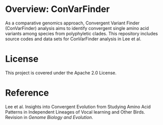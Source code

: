 # Overview: ConVarFinder
As a comparative genomics approach, Convergent Variant Finder (ConVarFinder) analysis aims to identify convergent single amino acid variants among species from polyphyletic clades. This repository includes source codes and data sets for ConVarFinder analysis in Lee et al.

# License
This project is covered under the Apache 2.0 License.

# Reference
Lee et al. Insights into Convergent Evolution from Studying Amino Acid Patterns in Independent Lineages of Vocal learning and Other Birds. Revision in _Genome Biology and Evolution_.
